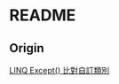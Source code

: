 # README

## Origin
[LINQ Except() 比對自訂類別](https://blog.darkthread.net/blog/linq-except-for-custom-class/)